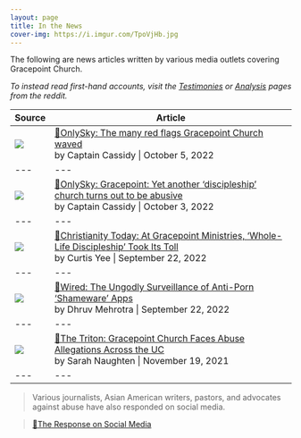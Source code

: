 ```yaml
---
layout: page
title: In the News
cover-img: https://i.imgur.com/TpoVjHb.jpg
---
```


The following are news articles written by various media outlets covering Gracepoint Church. 

*To instead read first-hand accounts, visit the [Testimonies](https://www.reddit.com/r/GracepointChurch/wiki/testimonies/) or [Analysis](https://www.reddit.com/r/GracepointChurch/wiki/analysis/) pages from the reddit.*

| Source | Article |
| --- | --- |
| ![](https://i.imgur.com/eBhRWl7.png) | [🔗OnlySky: The many red flags Gracepoint Church waved](https://onlysky.media/ccassidy/the-many-red-flags-gracepoint-church-waved/) <br /> by Captain Cassidy \| October 5, 2022 |
| --- | --- |
| ![](https://i.imgur.com/eBhRWl7.png) | [🔗OnlySky: Gracepoint: Yet another ‘discipleship’ church turns out to be abusive](https://onlysky.media/ccassidy/gracepoint-yet-another-discipleship-church-turns-out-to-be-abusive/) <br /> by Captain Cassidy \| October 3, 2022 |
| --- | --- |
| ![](https://i.imgur.com/9Y0KltS.png) | [🔗Christianity Today: At Gracepoint Ministries, ‘Whole-Life Discipleship’ Took Its Toll](https://www.reddit.com/r/GracepointChurch/comments/xl6dmd/christianity_today_at_gracepoint_ministries/) <br /> by Curtis Yee \| September 22, 2022 |
| --- | --- |
| ![](https://i.imgur.com/6fQFIQo.png) | [🔗Wired: The Ungodly Surveillance of Anti-Porn ‘Shameware’ Apps](https://www.wired.com/story/covenant-eyes-anti-porn-accountability-monitoring-apps/) <br /> by Dhruv Mehrotra \| September 22, 2022 |
| --- | --- |
| ![](https://i.imgur.com/iAEOpPi.png) | [🔗The Triton: Gracepoint Church Faces Abuse Allegations Across the UC](https://www.reddit.com/r/GracepointChurch/comments/qxv8yq/gracepoint_church_faces_abuse_allegations_across/) <br /> by Sarah Naughten \| November 19, 2021 |
| --- | --- |


> Various journalists, Asian American writers, pastors, and advocates against abuse have also responded on social media.

> [🔗The Response on Social Media](https://www.reddit.com/r/GracepointChurch/comments/xqm7vr/the_response_on_social_media/)